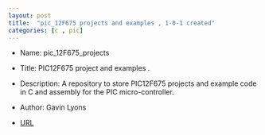```yaml
---
layout: post
title:  "pic_12F675 projects and examples , 1-0-1 created"
categories: [c , pic]
---
```



* Name: pic_12F675_projects
* Title: PIC12F675 project and examples .
* Description: A repository to store PIC12F675 projects and example code in 
C and assembly for the PIC micro-controller.
* Author: Gavin Lyons


* [URL](https://github.com/gavinlyonsrepo/pic_12F675_projects) 


